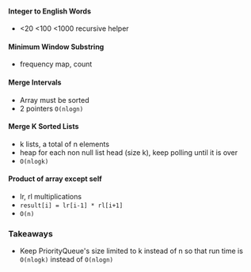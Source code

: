 #### Integer to English Words
  * <20 <100 <1000 recursive helper

#### Minimum Window Substring
  * frequency map, count

#### Merge Intervals
  * Array must be sorted
  * 2 pointers `O(nlogn)`

#### Merge K Sorted Lists
  * k lists, a total of n elements
  * heap for each non null list head (size k), keep polling until it is over
  * `O(nlogk)`

#### Product of array except self
  * lr, rl multiplications
  * `result[i] = lr[i-1] * rl[i+1]`
  * `O(n)`

### Takeaways
* Keep PriorityQueue's size limited to k instead of n so that run time is `O(nlogk)` instead of `O(nlogn)`
